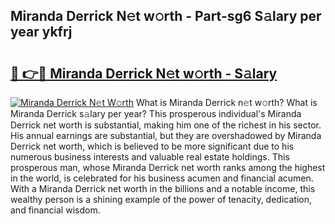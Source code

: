 ## Miranda Derrick N𝚎t w𝚘rth - Part-sg6 S𝚊lary per year ykfrj

# <h2><a href="http://gc44vou.nevu.top/?p=Miranda+Derrick">🔗 👉🔴 Miranda Derrick N𝚎t w𝚘rth - S𝚊lary</a></h2>

[![Miranda Derrick N𝚎t W𝚘rth](https://i.imgur.com/Oavwk0R.jpeg)](http://gc44vou.nevu.top/?p=Miranda+Derrick)
What is Miranda Derrick n𝚎t w𝚘rth? What is Miranda Derrick s𝚊lary per year?
This prosperous individual's Miranda Derrick net worth is substantial, making him one of the richest in his sector. His annual earnings are substantial, but they are overshadowed by Miranda Derrick net worth, which is believed to be more significant due to his numerous business interests and valuable real estate holdings. This prosperous man, whose Miranda Derrick net worth ranks among the highest in the world, is celebrated for his business acumen and financial acumen. With a Miranda Derrick net worth in the billions and a notable income, this wealthy person is a shining example of the power of tenacity, dedication, and financial wisdom.
